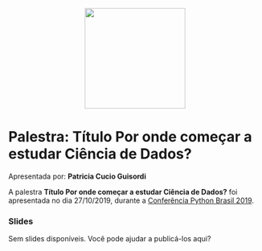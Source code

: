 <p align="center"><img src="../logo_python_brasil_2019-01.svg" width="200"></p>

# Palestra: Título Por onde começar a estudar Ciência de Dados?
Apresentada por: **Patricia Cucio Guisordi**


A palestra **Título Por onde começar a estudar Ciência de Dados?** foi apresentada no dia 27/10/2019, durante a [Conferência Python Brasil 2019](http://2019.pythonbrasil.org.br).



### Slides

Sem slides disponíveis. Você pode ajudar a publicá-los aqui?






